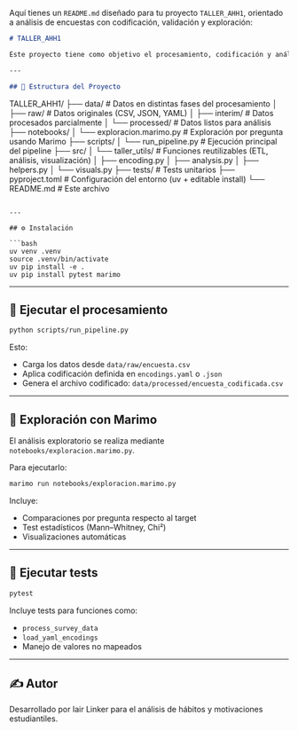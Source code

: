 Aquí tienes un `README.md` diseñado para tu proyecto `TALLER_AHH1`, orientado a análisis de encuestas con codificación, validación y exploración:

```markdown
# TALLER_AHH1

Este proyecto tiene como objetivo el procesamiento, codificación y análisis exploratorio de una encuesta aplicada a estudiantes, con foco en su relación con la intención de cambiarse o retirarse de su carrera.

---

## 📁 Estructura del Proyecto

```

TALLER\_AHH1/
├── data/                   # Datos en distintas fases del procesamiento
│   ├── raw/               # Datos originales (CSV, JSON, YAML)
│   ├── interim/           # Datos procesados parcialmente
│   └── processed/         # Datos listos para análisis
├── notebooks/
│   └── exploracion.marimo.py   # Exploración por pregunta usando Marimo
├── scripts/
│   └── run\_pipeline.py    # Ejecución principal del pipeline
├── src/
│   └── taller\_utils/      # Funciones reutilizables (ETL, análisis, visualización)
│       ├── encoding.py
│       ├── analysis.py
│       ├── helpers.py
│       └── visuals.py
├── tests/                 # Tests unitarios
├── pyproject.toml         # Configuración del entorno (uv + editable install)
└── README.md              # Este archivo

````

---

## ⚙️ Instalación

```bash
uv venv .venv
source .venv/bin/activate
uv pip install -e .
uv pip install pytest marimo
````

---

## 🚀 Ejecutar el procesamiento

```bash
python scripts/run_pipeline.py
```

Esto:

* Carga los datos desde `data/raw/encuesta.csv`
* Aplica codificación definida en `encodings.yaml` o `.json`
* Genera el archivo codificado: `data/processed/encuesta_codificada.csv`

---

## 🔬 Exploración con Marimo

El análisis exploratorio se realiza mediante `notebooks/exploracion.marimo.py`.

Para ejecutarlo:

```bash
marimo run notebooks/exploracion.marimo.py
```

Incluye:

* Comparaciones por pregunta respecto al target
* Test estadísticos (Mann–Whitney, Chi²)
* Visualizaciones automáticas

---

## 🧪 Ejecutar tests

```bash
pytest
```

Incluye tests para funciones como:

* `process_survey_data`
* `load_yaml_encodings`
* Manejo de valores no mapeados

---

## ✍️ Autor

Desarrollado por Iair Linker para el análisis de hábitos y motivaciones estudiantiles.

```